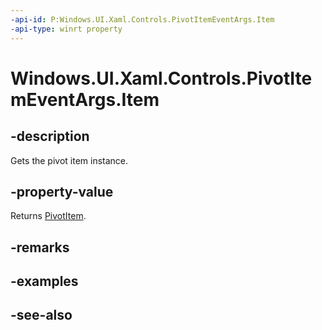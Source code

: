 ```yaml
---
-api-id: P:Windows.UI.Xaml.Controls.PivotItemEventArgs.Item
-api-type: winrt property
---
```


<!-- Property syntax
public Windows.UI.Xaml.Controls.PivotItem Item { get;  set; }
-->

# Windows.UI.Xaml.Controls.PivotItemEventArgs.Item

## -description
Gets the pivot item instance.



## -property-value
Returns [PivotItem](pivotitem.md).

## -remarks

## -examples

## -see-also
